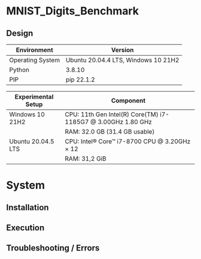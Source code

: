 # MNIST_Digits_Benchmark
## Design

| Environment      | Version            |
| ---------------- | ------------------ |
| Operating System | Ubuntu 20.04.4 LTS, Windows 10 21H2 |
| Python           | 3.8.10 |
| PIP              | pip 22.1.2 |

| Experimental Setup    | Component | 
| --- | --- |
| Windows 10 21H2       | CPU: 11th Gen Intel(R) Core(TM) i7-1185G7 @ 3.00GHz   1.80 GHz |
|                       | RAM: 32.0 GB (31.4 GB usable) |
| Ubuntu 20.04.5 LTS    | CPU: Intel® Core™ i7-8700 CPU @ 3.20GHz × 12  |
|                       | RAM: 31,2 GiB |

# System 
## Installation
## Execution
## Troubleshooting / Errors
